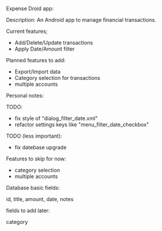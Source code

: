 Expense Droid app:

Description: An Android app to manage financial transactions.

Current features;
* Add/Delete/Update transactions
* Apply Date/Amount filter

Planned features to add:
* Export/Import data
* Category selection for transactions
* multiple accounts


Personal notes:

TODO:
* fix style of "dialog_filter_date.xml"
* refactor settings keys like "menu_filter_date_checkbox"

TODO (less important):
* fix datebase upgrade


Features to skip for now:
* category selection
* multiple accounts


Database basic fields:

id, title, amount, date, notes

fields to add later:

category